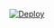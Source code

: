 [![Deploy](https://www.herokucdn.com/deploy/button.png)](https://dashboard.heroku.com/new?template=https://github.com/yeahwu/xray-heroku)
